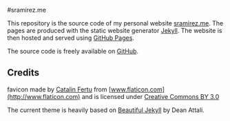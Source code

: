 #sramirez.me

This repository is the source code of my personal website [sramirez.me](http://sramirez.me).
The pages are produced with the static website generator [Jekyll](http://jekyllrb.com/). The website is then hosted and served using [GitHub Pages](https://pages.github.com/).

The source code is freely available on [GitHub](https://github.com/s-ramirez/s-ramirez.github.io).

## Credits
favicon made by [Catalin Fertu](http://catalinfertu.com) from [www.flaticon.com](http://www.flaticon.com) and is licensed under [Creative Commons BY 3.0](http://creativecommons.org/licenses/by/3.0/)

The current theme is heavily based on [Beautiful Jekyll](https://github.com/daattali/beautiful-jekyll) by Dean Attali.
